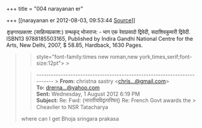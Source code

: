 +++
title = "004 narayanan er"

+++
[[narayanan er	2012-08-03, 09:53:44 [Source](https://groups.google.com/g/bvparishat/c/LSuvNaSGvB0)]]



*शृङ्गारप्रकाश*: (साहित्यप्रकाश:) ग्रन्थकृद् भोजराज: - भाग एक रेवाप्रसादो द्विवेदी, सदाशिवकुमारी द्विवेदी. ISBN13 9788185503165, Published by Indira Gandhi National Centre for the Arts, New Delhi, 2007, $ 58.85, Hardback, 1630 Pages.

  

> 
> >  style="font-family:times new roman,new york,times,serif;font-size:12pt"> >
> 
> > ------------------------------------------------------------------------ >
> **From:** christna sastry \<[chris...@gmail.com]()\>  
> **To:** [drerna...@yahoo.com]()  
> **Sent:** Wednesday, 1 August 2012 6:19 PM  
> **Subject:** Re: Fwd: {भारतीयविद्वत्परिषत्} Re: French Govt awards the > Cheavlier to NSR Tatacharya  
> > 
> >   
> where can I get Bhoja sringara prakasa  
>   
>   
> > 
> > 

